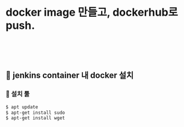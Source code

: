 # docker image 만들고, dockerhub로 push.



<br>
<br>
<br>

## 🌈 jenkins container 내 docker 설치

### 🐳 설치 툴

```zsh
$ apt update
$ apt-get install sudo
$ apt-get install wget
```